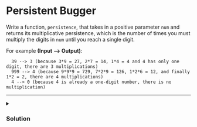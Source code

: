 # Persistent Bugger

Write a function, `persistence`, that takes in a positive parameter `num` and returns its multiplicative persistence, which is the number of times you must multiply the digits in `num` until you reach a single digit.

For example **(Input --> Output)**:

```
  39 --> 3 (because 3*9 = 27, 2*7 = 14, 1*4 = 4 and 4 has only one digit, there are 3 multiplications)
  999 --> 4 (because 9*9*9 = 729, 7*2*9 = 126, 1*2*6 = 12, and finally 1*2 = 2, there are 4 multiplications)
  4 --> 0 (because 4 is already a one-digit number, there is no multiplication)
```

<hr>

<details>
  <summary>
    <h3>Solution</h3>
  </summary>

```js
const product = (numbers) => {
  return numbers.reduce((a, v) => a * v, 1);
};

const numberSplitted = (num) => {
  return [...num.toString()].map((n) => Number(n));
};

function persistence(num) {
  let times = 0;

  const sumTimes = () => {
    times++;
  };

  if (num.toString().length === 1) return times;

  const reCall = (total) => {
    sumTimes();
    if (total.toString().length > 1) {
      return reCall(product(numberSplitted(total)));
    } else {
      return times;
    }
  };

  let total = product(numberSplitted(num));
  return reCall(total);
}
```

</details>
